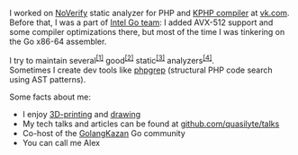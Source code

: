 I worked on [NoVerify](https://github.com/VKCOM/noverify) static analyzer for PHP and [KPHP compiler](github.com/VKCOM/kphp/) at [vk.com](https://github.com/VKCOM/). Before that, I was a part of [Intel Go team](https://github.com/intel-go): I added AVX-512 support and some compiler optimizations there, but
most of the time I was tinkering on the Go x86-64 assembler.

I try to maintain several<sup>[[1]](https://go-critic.github.io/)</sup> good<sup>[[2]](https://github.com/VKCOM/noverify)</sup> static<sup>[[3]](https://github.com/quasilyte/go-consistent)</sup> analyzers<sup>[[4]](https://github.com/quasilyte/go-ruleguard)</sup>.<br>
Sometimes I create dev tools like [phpgrep](https://github.com/quasilyte/phpgrep) (structural PHP code search using AST patterns).

Some facts about me:
* I enjoy [3D-printing](https://www.instagram.com/quasilyte3d/) and [drawing](https://quasilyte.dev/gopherkon/)
* My tech talks and articles can be found at [github.com/quasilyte/talks](https://github.com/quasilyte/talks)
* Co-host of the [GolangKazan](https://GolangKazan.github.io/en) Go community
* You can call me Alex
